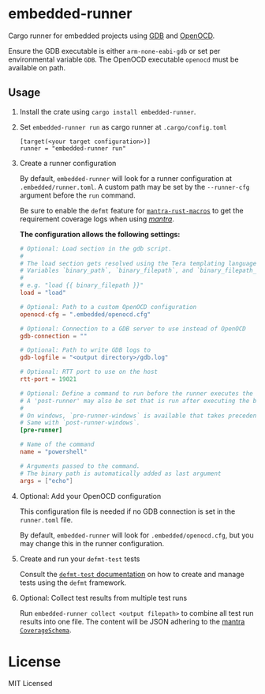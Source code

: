 # embedded-runner

Cargo runner for embedded projects using [GDB](https://www.sourceware.org/gdb/) and [OpenOCD](https://openocd.org/).

Ensure the GDB executable is either `arm-none-eabi-gdb` or set per environmental variable `GDB`.
The OpenOCD executable `openocd` must be available on path.

## Usage

1. Install the crate using `cargo install embedded-runner`.

2. Set `embedded-runner run` as cargo runner at `.cargo/config.toml`

   ```
   [target(<your target configuration>)]
   runner = "embedded-runner run"
   ```

3. Create a runner configuration

   By default, `embedded-runner` will look for a runner configuration at `.embedded/runner.toml`.
   A custom path may be set by the `--runner-cfg` argument before the `run` command.

   Be sure to enable the `defmt` feature for [`mantra-rust-macros`](https://github.com/mhatzl/mantra/tree/main/langs/rust/mantra-rust-macros) to get the requirement coverage logs when using [*mantra*](https://github.com/mhatzl/mantra).

   **The configuration allows the following settings:**

   ```toml
   # Optional: Load section in the gdb script.
   # 
   # The load section gets resolved using the Tera templating language.
   # Variables `binary_path`, `binary_filepath`, and `binary_filepath_noextension` are passed as context.
   #
   # e.g. "load {{ binary_filepath }}"
   load = "load"

   # Optional: Path to a custom OpenOCD configuration
   openocd-cfg = ".embedded/openocd.cfg"

   # Optional: Connection to a GDB server to use instead of OpenOCD
   gdb-connection = ""

   # Optional: Path to write GDB logs to
   gdb-logfile = "<output directory>/gdb.log"

   # Optional: RTT port to use on the host
   rtt-port = 19021

   # Optional: Define a command to run before the runner executes the binary.
   # A 'post-runner' may also be set that is run after executing the binary.
   #
   # On windows, `pre-runner-windows` is available that takes precedence over `pre-runner`.
   # Same with `post-runner-windows`.
   [pre-runner]

   # Name of the command
   name = "powershell"

   # Arguments passed to the command.
   # The binary path is automatically added as last argument 
   args = ["echo"]
   ```

4. Optional: Add your OpenOCD configuration

   This configuration file is needed if no GDB connection is set in the `runner.toml` file.

   By default, `embedded-runner` will look for `.embedded/openocd.cfg`,
   but you may change this in the runner configuration.

5. Create and run your `defmt-test` tests

   Consult the [`defmt-test` documentation](https://crates.io/crates/defmt-test) on how to create and manage tests using the `defmt` framework.

6. Optional: Collect test results from multiple test runs

   Run `embedded-runner collect <output filepath>` to combine all test run results into one file.
   The content will be JSON adhering to the [mantra `CoverageSchema`](https://github.com/mhatzl/mantra).

# License

MIT Licensed
